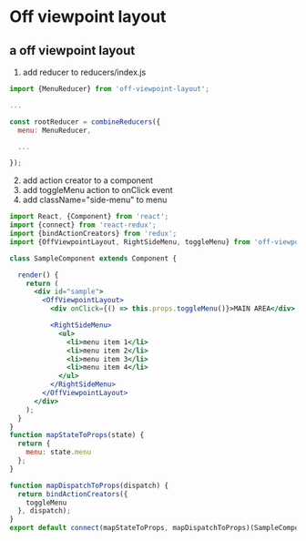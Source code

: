 # Off viewpoint layout
## a off viewpoint layout

1. add reducer to reducers/index.js
```jsx
import {MenuReducer} from 'off-viewpoint-layout';

...

const rootReducer = combineReducers({
  menu: MenuReducer,

  ...

});
```

2. add action creator to a component
3. add toggleMenu action to onClick event
4. add className="side-menu" to menu <div>
```jsx
import React, {Component} from 'react';
import {connect} from 'react-redux';
import {bindActionCreators} from 'redux';
import {OffViewpointLayout, RightSideMenu, toggleMenu} from 'off-viewpoint-layout';

class SampleComponent extends Component {

  render() {
    return (
      <div id="sample">
        <OffViewpointLayout>
          <div onClick={() => this.props.toggleMenu()}>MAIN AREA</div>

          <RightSideMenu>
            <ul>
              <li>menu item 1</li>
              <li>menu item 2</li>
              <li>menu item 3</li>
              <li>menu item 4</li>
            </ul>
          </RightSideMenu>
        </OffViewpointLayout>
      </div>
    );
  }
}
function mapStateToProps(state) {
  return {
    menu: state.menu
  };
}

function mapDispatchToProps(dispatch) {
  return bindActionCreators({
    toggleMenu
  }, dispatch);
}
export default connect(mapStateToProps, mapDispatchToProps)(SampleComponent);
```
